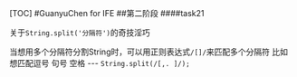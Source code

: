 [TOC]
#GuanyuChen for IFE
##第二阶段
####task21

关于`String.split('分隔符')`的奇技淫巧

当想用多个分隔符分割String时，可以用正则表达式`/[]/`来匹配多个分隔符
比如想匹配逗号 句号 空格 --- `String.split(/[,. ]/);`

